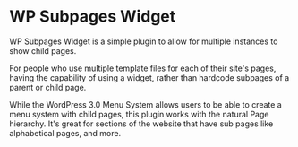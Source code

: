 WP Subpages Widget
===========

WP Subpages Widget is a simple plugin to allow for multiple instances to show child pages.

For people who use multiple template files for each of their site's pages, having the capability of using a widget, rather than hardcode subpages of a parent or child page.

While the WordPress 3.0 Menu System allows users to be able to create a menu system with child pages, this plugin works with the natural Page hierarchy. It's great for sections of the website that have sub pages like alphabetical pages, and more.



